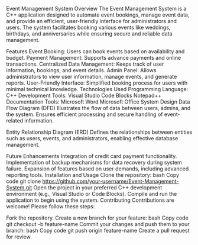Event Management System
Overview
The Event Management System is a C++ application designed to automate event bookings, manage event data, and provide an efficient, user-friendly interface for administrators and users. The system facilitates booking various events like weddings, birthdays, and anniversaries while ensuring secure and reliable data management.

Features
Event Booking: Users can book events based on availability and budget.
Payment Management: Supports advance payments and online transactions.
Centralized Data Management: Keeps track of user information, bookings, and event details.
Admin Panel: Allows administrators to view user information, manage events, and generate reports.
User-Friendly Interface: Simplified booking process for users with minimal technical knowledge.
Technologies Used
Programming Language: C++
Development Tools:
Visual Studio
Code Blocks
Notepad++
Documentation Tools:
Microsoft Word
Microsoft Office
System Design
Data Flow Diagram (DFD)
Illustrates the flow of data between users, admins, and the system. Ensures efficient processing and secure handling of event-related information.

Entity Relationship Diagram (ERD)
Defines the relationships between entities such as users, events, and administrators, enabling effective database management.

Future Enhancements
Integration of credit card payment functionality.
Implementation of backup mechanisms for data recovery during system failure.
Expansion of features based on user demands, including advanced reporting tools.
Installation and Usage
Clone the repository:
bash
Copy code
git clone https://github.com/your-username/Event-Management-System.git
Open the project in your preferred C++ development environment (e.g., Visual Studio or Code Blocks).
Compile and run the application to begin using the system.
Contributing
Contributions are welcome! Please follow these steps:

Fork the repository.
Create a new branch for your feature:
bash
Copy code
git checkout -b feature-name
Commit your changes and push them to your branch:
bash
Copy code
git push origin feature-name
Create a pull request for review.

